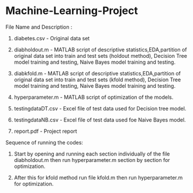 # Machine-Learning-Project

File Name and Description :

1. diabetes.csv - Original data set

2. diabholdout.m - MATLAB script of descriptive statistics,EDA,partition of original data 
		          set into train and test sets (holdout method), Decision Tree model training
                          and testing, Naive Bayes model training and testing.

3. diabkfold.m - MATLAB script of descriptive statistics,EDA,partition of original data 
		          set into train and test sets (kfold method), Decision Tree model training
                          and testing, Naive Bayes model training and testing.   
4. hyperparameter.m - MATLAB script of optimization of the models.

5. testingdataDT.csv - Excel file of test data used for Decision tree model.

6. testingdataNB.csv - Excel file of test data used foe Naive Bayes model.

7. report.pdf - Project report


Sequence of running the codes:

1. Start by opening and running each section individually of the file diabholdout.m then run hyperparameter.m
   section by section for optimization.

2. After this for kfold method run file kfold.m then run hyperparameter.m for optimization.

